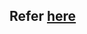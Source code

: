 ## Refer [here](https://github.com/SreeniDevSecOps/DevOps/blob/main/Journey/OSI-Model/Application-layer.md)